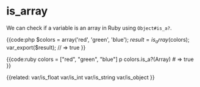 # is_array

We can check if a variable is an array in Ruby using `Object#is_a?`.

                           
{{code:php
    $colors = array('red', 'green', 'blue');
    $result = is_array($colors);
    var_export($result);
    // => true
}}


{{code:ruby
    colors = ["red", "green", "blue"]
    p colors.is_a?(Array)
    # => true
}}


{{related:
    var/is_float
    var/is_int
    var/is_string
    var/is_object
}}
